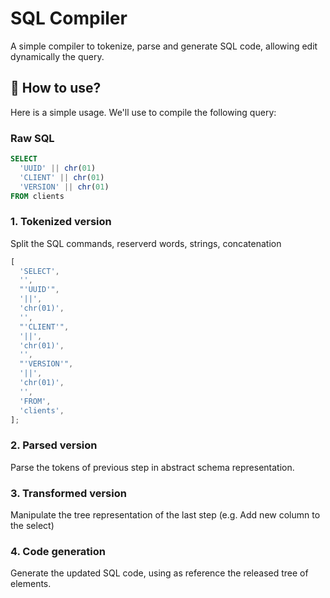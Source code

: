 # SQL Compiler

A simple compiler to tokenize, parse and generate SQL code, allowing edit dynamically the query.

## :wrench: How to use?

Here is a simple usage. We'll use to compile the following query:

### Raw SQL

```sql
SELECT
  'UUID' || chr(01)
  'CLIENT' || chr(01)
  'VERSION' || chr(01)
FROM clients
```

### 1. Tokenized version

Split the SQL commands, reserverd words, strings, concatenation

```js
[
  'SELECT',
  '',
  "'UUID'",
  '||',
  'chr(01)',
  '',
  "'CLIENT'",
  '||',
  'chr(01)',
  '',
  "'VERSION'",
  '||',
  'chr(01)',
  '',
  'FROM',
  'clients',
];
```

### 2. Parsed version

Parse the tokens of previous step in abstract schema representation.

### 3. Transformed version

Manipulate the tree representation of the last step (e.g. Add new column to the select)

### 4. Code generation

Generate the updated SQL code, using as reference the released tree of elements.

